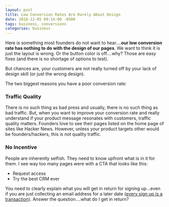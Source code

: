 ```yaml
---
layout: post
title: Low Conversion Rates Are Rarely About Design
date: 2018-12-05 09:14:00 -0500
tags: business, conversions
categories: business
---
```


Here is something most founders do not want to hear....**our low conversion rate has nothing to do with the design of our pages**.  We want to think it is just the layout is wrong. Or the button color is off....why? Those are easy fixes (and there is no shortage of options to test). 

But chances are, your customers are not really turned off by your lack of design skill (or just the wrong design). 

The two biggest reasons you have a poor conversion rate: 

### Traffic Quality

There is no such thing as bad press and usually, there is no such thing as bad traffic. But, when you want to improve your conversion rate and really understand if your product message resonates with customers, traffic quality matters.  Founders love to see their pages listed on the home page of sites like Hacker News. However, unless your product targets other would be founders/hackers, this is not quality traffic. 

### No Incentive 

People are inherently selfish. They need to know upfront what is in it for them. I see way too many pages were with a CTA that looks like this: 

* Request access
* Try the best CRM ever

You need to clearly explain what you will get in return for signing up...even if you are just collecting an email address for a later date ([every sign up is a transaction][1]). Answer the question....what do I get in return?

[1]:https://scottw.com/early-access-not-enough

